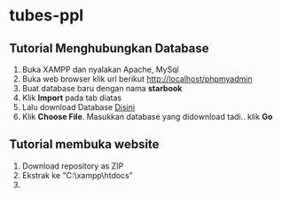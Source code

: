 # tubes-ppl

## Tutorial Menghubungkan Database
1. Buka XAMPP dan nyalakan Apache, MySql
2. Buka web browser klik url berikut <http://localhost/phpmyadmin>
3. Buat database baru dengan nama **starbook**
4. Klik **Import** pada tab diatas
5. Lalu download Database [Disini](https://drive.google.com/file/d/14bjY-HadpS7Cf2WIzsV_owZzKPr_9wOJ/view?usp=sharing)
6. Klik **Choose File**. Masukkan database yang didownload tadi.. klik **Go**

## Tutorial membuka website
1. Download repository as ZIP
2. Ekstrak ke "C:\xampp\htdocs"
3. 
